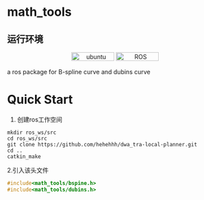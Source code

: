 # math_tools
## 运行环境
<p align="center">
    <img width="100px" height="20px" src="https://img.shields.io/badge/Ubuntu-20.04-orange?logo=Ubuntu&Ubuntu-20.04"
        alt="ubuntu" />
    <img width="100px" height="20px" src="https://img.shields.io/badge/ROS-noetic-blue?logo=ROS&ROS=noetic" alt="ROS" />
</p>

a ros package for B-spline curve and dubins curve
# Quick Start

1. 创建ros工作空间
```shell
mkdir ros_ws/src
cd ros_ws/src
git clone https://github.com/hehehhh/dwa_tra-local-planner.git
cd ..
catkin_make
```
2.引入该头文件
```cpp
#include<math_tools/bspine.h>
#include<math_tools/dubins.h>
